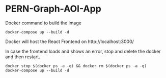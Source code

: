 # PERN-Graph-AOI-App

Docker command to build the image
```
docker-compose up --build -d
```

Docker will host the React Frontend on http://localhost:3000/

In case the frontend loads and shows an error, stop and delete the docker and then restart.
```
docker stop $(docker ps -a -q) && docker rm $(docker ps -a -q)    
docker-compose up --build -d
```
